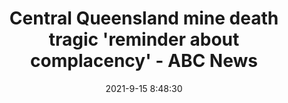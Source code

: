 ---
"title": "Central Queensland mine death tragic 'reminder about complacency' - ABC News"
"date": "2021-9-15 8:48:30"
"feed_name": "GOOGLENEWSMINING"
"feed_website": "https://news.google.com/search?q=mining%2Bincident&hl=en-US&gl=US&ceid=US:en"
"feed_rss": "https://news.google.com/rss/search?q=mining%2Bincident&hl=en-US&gl=US&ceid=US:en"
"link": "https://www.abc.net.au/news/2021-09-15/mine-safety-central-qld-crinum-mine-coal-killed/100462644"
"file": "_posts/2021-1-1-40fe5d2bb4c96e4acb9668499814f422c0acc8c7.md"
"accident": "0"
"drilling": "0"
"dead": "0"
"injured": "0"
"where": "unknown site"
---